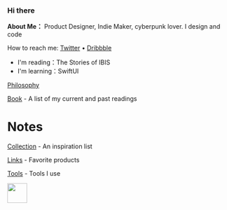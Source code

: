 ### Hi there 

**About Me：** Product Designer, Indie Maker, cyberpunk lover. I design and code

How to reach me: [Twitter](https://twitter.com/JianiLii) • [Dribbble](https://dribbble.com/getjennyli)

- I'm reading：The Stories of IBIS
- I'm learning：SwiftUI

[Philosophy](https://www.notion.so/Philosophy-276a774c806b48dd83e6855abe89bab3)

[Book](https://www.notion.so/34acdc10f9a24b83868ffe143b6197b5) - A list of my current and past readings


# Notes

[Collection](https://www.notion.so/Collections-704b39ca0acb4574b4c17ec3f7c83311) - An inspiration list

[Links](https://www.notion.so/2fb21584e258491fac9be2f87b029625) - Favorite products

[Tools](https://www.notion.so/Tools-048f4987f86b40a0ab3354499b35187c) - Tools I use

[<img src="https://cdn.buymeacoffee.com/buttons/default-yellow.png" height="45">](https://www.buymeacoffee.com/jianili)
